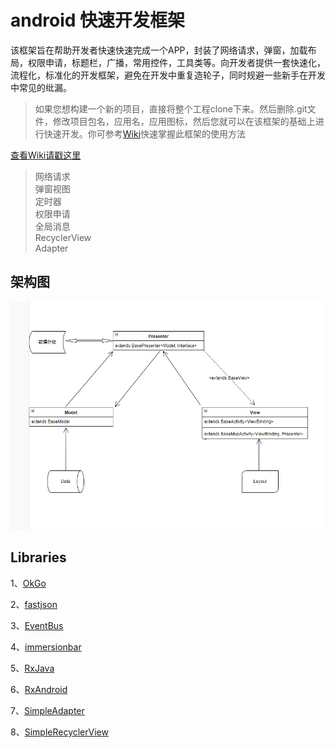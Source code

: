 # android 快速开发框架
该框架旨在帮助开发者快速快速完成一个APP，封装了网络请求，弹窗，加载布局，权限申请，标题栏，广播，常用控件，工具类等。向开发者提供一套快速化，流程化，标准化的开发框架，避免在开发中重复造轮子，同时规避一些新手在开发中常见的纰漏。

> 如果您想构建一个新的项目，直接将整个工程clone下来。然后删除.git文件，修改项目包名，应用名，应用图标，然后您就可以在该框架的基础上进行快速开发。你可参考[Wiki](https://github.com/liujiang5/androidFrame/wiki)快速掌握此框架的使用方法

[查看Wiki请戳这里](https://github.com/summersrest/AndroidFrameKotlin/wiki)

> 网络请求  
弹窗视图  
定时器  
权限申请  
全局消息  
RecyclerView  
Adapter  


## 架构图
![1](https://github.com/summersrest/AndroidFrameKotlin/blob/master/image/MVP%E6%9E%B6%E6%9E%84%E5%9B%BE.png)

## Libraries
1、[OkGo](https://github.com/jeasonlzy/okhttp-OkGo)

2、[fastjson](https://github.com/alibaba/fastjson)

3、[EventBus](https://github.com/greenrobot/EventBus)

4、[immersionbar](https://github.com/gyf-dev/ImmersionBar)

5、[RxJava](https://github.com/ReactiveX/RxJava)

6、[RxAndroid](https://github.com/ReactiveX/RxAndroid)

7、[SimpleAdapter](https://github.com/summersrest/SimpleAdapter)

8、[SimpleRecyclerView](https://github.com/summersrest/simple_recycler_view)


